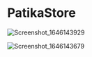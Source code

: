 # PatikaStore
 
![Screenshot_1646143929](https://user-images.githubusercontent.com/63070070/156186437-940e0f6f-61c3-4423-b667-e7b58c9a97fa.png)

![Screenshot_1646143679](https://user-images.githubusercontent.com/63070070/156186469-bb517715-13e4-4ebf-a295-7d374d782467.png)

